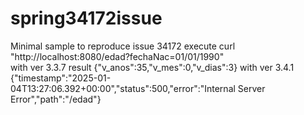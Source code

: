 # spring34172issue
Minimal sample to reproduce issue 34172
execute curl "http://localhost:8080/edad?fechaNac=01/01/1990"  
with ver 3.3.7
result {"v_anos":35,"v_mes":0,"v_dias":3}
with ver 3.4.1
{"timestamp":"2025-01-04T13:27:06.392+00:00","status":500,"error":"Internal Server Error","path":"/edad"}
